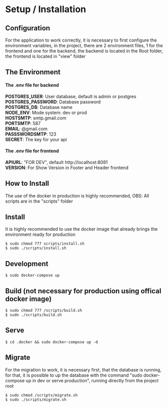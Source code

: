 # Setup / Installation

## Configuration
For the application to work correctly, it is necessary to first configure the environment variables, in the project, there are 2 environment files, 1 for the frontend and one for the backend, the backend is located in the Root folder, the frontend is located in "view" folder

## The Environment

#### The .env file for backend

**POSTGRES_USER**: User database, default is admin or postgres  
**POSTGRES_PASSWORD**: Database password  
**POSTGRES_DB**: Database name  
**NODE_ENV**: Mode system: dev or prod  
**HOSTSMTP**: smtp.gmail.com  
**PORTSMTP**: 587  
**EMAIL**: @gmail.com  
**PASSSWORDSMTP**: 123  
**SECRET**: The key for your api  

#### The .env file for frontend
**APIURL**: "FOR DEV", default http://localhost:8081  
**VERSION**: For Show Version in Footer and Header frontend

## How to Install
The use of the docker in production is highly recommended,
OBS: All scripts are in the "scripts" folder

## Install
It is highly recommended to use the docker image that already brings the environment ready for production

```shell
$ sudo chmod 777 scripts/install.sh
$ sudo ./scripts/install.sh
```

## Development
```shell
$ sudo docker-compose up
```

## Build (not necessary for production using offical docker image)
```shell
$ sudo chmod 777 /scripts/build.sh
$ sudo ./scripts/build.sh
```

## Serve
```shell
$ cd .docker && sudo docker-compose up -d
```

## Migrate
For the migration to work, it is necessary first, that the database is running, for that, it is possible to up the database with the command "sudo docker-compose up in dev or serve production", running directly from the project root
```shell
$ sudo chmod /scripts/migrate.sh
$ sudo ./scripts/migrate.sh
```